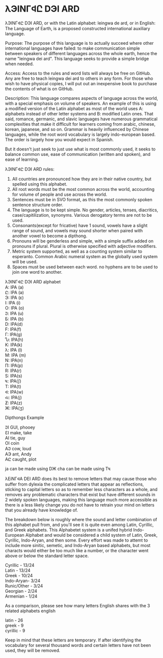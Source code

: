 # λЭINГ𐊮Ը DЭI ARD
λЭINГ𐊮Ը DЭI ARD, or with the Latin alphabet: leingwa de ard, or in English: The Language of Earth, is a proposed constructed international auxiliary language. 

Purpose: The purpose of this language is to actually succeed where other international languages have failed: to make communication simple between speakers of different languages across the whole earth, hence the name "leingwa dei ard". This language seeks to provide a simple bridge when needed.

Access: Access to the rules and word lists will always be free on GitHub. Any are free to teach leingwa dei ard to others in any form. For those who wish to have physical copies, I will put out an inexpensive book to purchase the contents of what is on GitHub. 

Description: This language compares aspects of language across the world, with a special emphasis on volume of speakers. An example of this is using a modified version of the Latin alphabet as most of the world uses 
A: alphabets instead of other letter systems and 
B: modified Latin ones. 
That said, romance, germanic, and slavic languages have numerous grammatical complexities that make it difficult for learners coming from arabic, chinese, korean, japanese, and so on. Grammar is heavily influenced by Chinese languages, while the root word vocabulary is largely indo-european based. The order is largely how you would expect in Spanish. 

But it doesn't just seek to just use what is most commonly used, it seeks to balance common use, ease of communication (written and spoken), and ease of learning. 

λЭINГ𐊮Ը DЭI ARD rules:
1. All countries are pronounced how they are in their native country, but spelled using this alphabet.
2. All root words must be the most common across the world, accounting for volume of people and use across the world.
3. Sentences must be in SVO format, as this the most commonly spoken sentence structure order.
4. The language is to be kept simple. No gender, articles, tenses, diacritics, case/capitilization, synonyms. Various derogatory terms are not to be used. 
5. Consonants(except for fricative) have 1 sound, vowels have a slight range of sound, and vowels may sound shorter when paired with another vowel to become a dipthong. 
6. Pronouns will be genderless and simple, with a simple suffix added on pronouns if plural. Plural is otherwise specified with adjective modifiers.
7. Metric system supported, as well as a counting system similar to esperanto. Common Arabic numeral system as the globally used system will be used.
8. Spaces must be used between each word. no hyphens are to be used to join one word to another.

λЭINГ𐊮Ը DЭI ARD alphabet <br>
A: IPA (a) <br>
Ը: IPA (ə) <br>
Э: IPA (ɛ) <br>
I: IPA (i) <br>
O: IPA (o) <br>
Უ: IPA (u) <br>
Б: IPA (b) <br>
D: IPA(d) <br>
F: IPA(f) <br>
Г: IPA(g) <br>
Ⴠ: IPA(h) <br>
K: IPA(k) <br>
λ: IPA (l) <br>
M: IPA (m) <br>
N: IPA(n) <br>
П: IPA(p) <br>
R: IPA(r) <br>
S: IPA(s) <br>
ષ: IPA(ʃ) <br>
T: IPA(t) <br>
𐊮: IPA(w) <br>
ય: IPA(j) <br>
Ƶ: IPA(z) <br>
Ж: IPA(ʒ)

Dipthongs	Example <br>

ᲣI	GUI, phooey <br>
ƐI 	make, take <br>
AI	tie, guy <br>
OI	coin <br>
AᲣ	cow, loud <br>
AЭ ant, Andy <br>
AԸ caught, plot

ja can be made using DЖ
cha can be made using Tષ

λEiNГ𐊮A DEI ARD does its best to remove letters that may cause those who suffer from dylexia the complicated letters that appear as reflections, sticking to capital letters so as to remember less characters as a whole, and removes any problematic characters that exist but have different sounds in 2 widely spoken languages, making this language much more accessible as there is a less likely change you do not have to retrain your mind on letters that you already have knowledge of. 

The breakdown below is roughly where the sound and letter combination of this alphabet pull from, and you'll see it is quite even among Latin, Cyrillic, and Greek alphabets. This Alphabetet system is a unifed hybrid Indo-European Alphabet and would be considered a child system of Latin, Greek, Cyrillic, Indo-Aryan, and then some. Every effort was made to attemt to include more sinitic, semetic, and Indo-Aryan based alphabets, but most characts would either be too much like a number, or the character went above or below the standard letter space. 

Cyrillic - 13/24 <br>
Latin - 13/24 <br>
Greek - 10/24 <br>
Indo-Aryan- 3/24 <br>
Runic/Other - 3/24 <br>
Georgian - 2/24 <br>
Armenian - 1/24 <br>


As a comparison, please see how many letters English shares with the 3 related alphabets
english

latin - 26 <br>
greek - 9 <br>
cyrillic - 9 <br>

Keep in mind that these letters are temporary. If after identifying the vocabulary for several thousand words and certain letters have not been used, they will be removed. 
